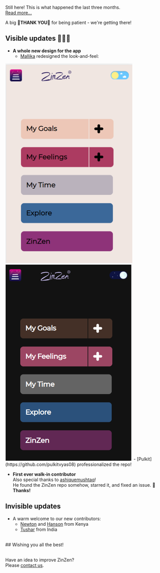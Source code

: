 Still here! This is what happened the last three months.  
[Read more...](https://blog.zinzen.me/2022/05/01/App-update.html)   

A big 🙏**THANK YOU**🙏 for being patient - we're getting there!  

## Visible updates 🎁🎁🎁
- **A whole new design for the app**
  - [Mallika]() redesigned the look-and-feel:  
<img src="/img/ZinZen-new-design-light.PNG" alt="light-design" width="400"/>
<img src="/img/ZinZen-new-design-dark.PNG" alt="dark-design" width="400"/>  
  - [Pulkit](https://github.com/pulkitvyas08) professionalized the repo!

- **First ever walk-in contributor**  
Also special thanks to [ashiquemushtaq](https://github.com/ashiquemushtaq)!  
He found the ZinZen repo somehow, starred it, and fixed an issue.  🙏**Thanks!**  

## Invisible updates
- A warm welcome to our new contributors:
  - [Newton](https://github.com/sokorototo) and [Hanson](https://github.com/GithinjiHans) from Kenya
  - [Tushar](https://github.com/Tushar-4781) from India
<br />  
## Wishing you all the best!
<br />
<br />

Have an idea to improve ZinZen?  
Please [contact us](https://zinzen.me/contact.html).